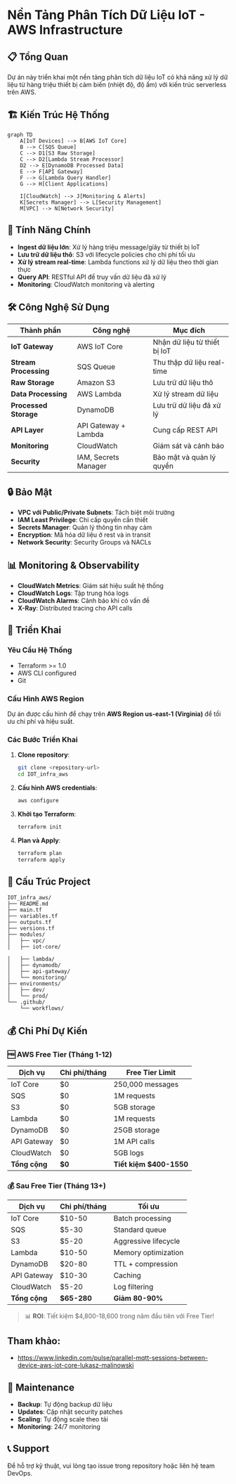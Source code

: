 # Nền Tảng Phân Tích Dữ Liệu IoT - AWS Infrastructure

## 📋 Tổng Quan

Dự án này triển khai một nền tảng phân tích dữ liệu IoT có khả năng xử lý dữ liệu từ hàng triệu thiết bị cảm biến (nhiệt độ, độ ẩm) với kiến trúc serverless trên AWS.

## 🏗️ Kiến Trúc Hệ Thống

```mermaid
graph TD
    A[IoT Devices] --> B[AWS IoT Core]
    B --> C[SQS Queue]
    C --> D1[S3 Raw Storage]
    C --> D2[Lambda Stream Processor]
    D2 --> E[DynamoDB Processed Data]
    E --> F[API Gateway]
    F --> G[Lambda Query Handler]
    G --> H[Client Applications]
    
    I[CloudWatch] --> J[Monitoring & Alerts]
    K[Secrets Manager] --> L[Security Management]
    M[VPC] --> N[Network Security]
```

## 🎯 Tính Năng Chính

- **Ingest dữ liệu lớn**: Xử lý hàng triệu message/giây từ thiết bị IoT
- **Lưu trữ dữ liệu thô**: S3 với lifecycle policies cho chi phí tối ưu
- **Xử lý stream real-time**: Lambda functions xử lý dữ liệu theo thời gian thực
- **Query API**: RESTful API để truy vấn dữ liệu đã xử lý
- **Monitoring**: CloudWatch monitoring và alerting

## 🛠️ Công Nghệ Sử Dụng

| Thành phần | Công nghệ | Mục đích |
|------------|-----------|----------|
| **IoT Gateway** | AWS IoT Core | Nhận dữ liệu từ thiết bị IoT |
| **Stream Processing** | SQS Queue | Thu thập dữ liệu real-time |
| **Raw Storage** | Amazon S3 | Lưu trữ dữ liệu thô |
| **Data Processing** | AWS Lambda | Xử lý stream dữ liệu |
| **Processed Storage** | DynamoDB | Lưu trữ dữ liệu đã xử lý |
| **API Layer** | API Gateway + Lambda | Cung cấp REST API |
| **Monitoring** | CloudWatch | Giám sát và cảnh báo |
| **Security** | IAM, Secrets Manager | Bảo mật và quản lý quyền |

## 🔒 Bảo Mật

- **VPC với Public/Private Subnets**: Tách biệt môi trường
- **IAM Least Privilege**: Chỉ cấp quyền cần thiết
- **Secrets Manager**: Quản lý thông tin nhạy cảm
- **Encryption**: Mã hóa dữ liệu ở rest và in transit
- **Network Security**: Security Groups và NACLs

## 📊 Monitoring & Observability

- **CloudWatch Metrics**: Giám sát hiệu suất hệ thống
- **CloudWatch Logs**: Tập trung hóa logs
- **CloudWatch Alarms**: Cảnh báo khi có vấn đề
- **X-Ray**: Distributed tracing cho API calls

## 🚀 Triển Khai

### Yêu Cầu Hệ Thống

- Terraform >= 1.0
- AWS CLI configured
- Git

### Cấu Hình AWS Region

Dự án được cấu hình để chạy trên **AWS Region us-east-1 (Virginia)** để tối ưu chi phí và hiệu suất.

### Các Bước Triển Khai

1. **Clone repository**:
   ```bash
   git clone <repository-url>
   cd IOT_infra_aws
   ```

2. **Cấu hình AWS credentials**:
   ```bash
   aws configure
   ```

3. **Khởi tạo Terraform**:
   ```bash
   terraform init
   ```

4. **Plan và Apply**:
   ```bash
   terraform plan
   terraform apply
   ```

## 📁 Cấu Trúc Project

```
IOT_infra_aws/
├── README.md
├── main.tf
├── variables.tf
├── outputs.tf
├── versions.tf
├── modules/
│   ├── vpc/
│   ├── iot-core/

│   ├── lambda/
│   ├── dynamodb/
│   ├── api-gateway/
│   └── monitoring/
├── environments/
│   ├── dev/
│   └── prod/
└── .github/
    └── workflows/
```

## 💰 Chi Phí Dự Kiến

### 🆓 AWS Free Tier (Tháng 1-12)
| Dịch vụ | Chi phí/tháng | Free Tier Limit |
|---------|---------------|-----------------|
| IoT Core | $0 | 250,000 messages |
| SQS | $0 | 1M requests |
| S3 | $0 | 5GB storage |
| Lambda | $0 | 1M requests |
| DynamoDB | $0 | 25GB storage |
| API Gateway | $0 | 1M API calls |
| CloudWatch | $0 | 5GB logs |
| **Tổng cộng** | **$0** | **Tiết kiệm $400-1550** |

### 💰 Sau Free Tier (Tháng 13+)
| Dịch vụ | Chi phí/tháng | Tối ưu |
|---------|---------------|--------|
| IoT Core | $10-50 | Batch processing |
| SQS | $5-30 | Standard queue |
| S3 | $5-20 | Aggressive lifecycle |
| Lambda | $10-50 | Memory optimization |
| DynamoDB | $20-80 | TTL + compression |
| API Gateway | $10-30 | Caching |
| CloudWatch | $5-20 | Log filtering |
| **Tổng cộng** | **$65-280** | **Giảm 80-90%** |

> 📊 **ROI**: Tiết kiệm $4,800-18,600 trong năm đầu tiên với Free Tier!

## Tham khảo:
- https://www.linkedin.com/pulse/parallel-mqtt-sessions-between-device-aws-iot-core-lukasz-malinowski

## 🔧 Maintenance

- **Backup**: Tự động backup dữ liệu
- **Updates**: Cập nhật security patches
- **Scaling**: Tự động scale theo tải
- **Monitoring**: 24/7 monitoring

## 📞 Support

Để hỗ trợ kỹ thuật, vui lòng tạo issue trong repository hoặc liên hệ team DevOps. 